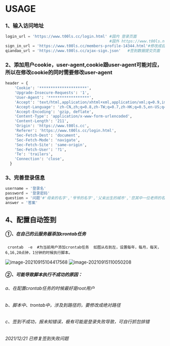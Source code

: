 # USAGE


### 1、输入访问地址

```python
login_url = 'https://www.t00ls.cc/login.html' #国内 登录页面
                                              #国外 https://www.t00ls.net/login.html
sign_in_url = 'https://www.t00ls.cc/members-profile-14344.html'#修改成自己的签到页面
qiandao_url = 'https://www.t00ls.cc/ajax-sign.json'   #签到数据提交页面
```

### 2、添加用户cookie，user-agent,cookie跟user-agent可能对应，所以在修改cookie的同时需要修改user-agent

```python
header = {
    'Cookie': '*********************',
    'Upgrade-Insecure-Requests': '1',
    'User-Agent': '******************',
    'Accept': 'text/html,application/xhtml+xml,application/xml;q=0.9,image/avif,image/webp,*/*;q=0.8',
    'Accept-Language': 'zh-CN,zh;q=0.8,zh-TW;q=0.7,zh-HK;q=0.5,en-US;q=0.3,en;q=0.2',
    'Accept-Encoding': 'gzip, deflate',
    'Content-Type': 'application/x-www-form-urlencoded',
    'Content-Length': '211',
    'Origin': 'https://www.t00ls.cc',
    'Referer': 'https://www.t00ls.cc/login.html',
    'Sec-Fetch-Dest': 'document',
    'Sec-Fetch-Mode': 'navigate',
    'Sec-Fetch-Site': 'same-origin',
    'Sec-Fetch-User': '?1',
    'Te': 'trailers',
    'Connection': 'close',
  }
```

### 3、完善登录信息

```python
username = '登录名'
password = '登录密码'
question = '问题'#'母亲的名字','爷爷的名字','父亲出生的城市','您其中一位老师的名字','您个人计算机的型号','您最喜欢的餐馆名称','驾驶执照的最后四位数字'
answer = '答案'
```

## 4、配置自动签到

##### ①、在自己的云服务器添加crontab任务

```
 crontab  -e  #为当前用户添加crontab任务  如图从右到左，设置每年，每月，每天，6,16,20点钟，1分钟的时候执行脚本。
```



![image-20210915104417568](https://gitee.com/little-magician/picture-resources/raw/master/MarkDown%20/image-20210915104417568.png)
![image-20210915110050208](https://gitee.com/little-magician/picture-resources/raw/master/MarkDown%20/image-20210915110050208.png)

##### ②、可能导致脚本执行不成功的原因：

###### a、在配置crontab任务的时候最好是root用户

###### b、脚本中、trontab中，涉及到路径的，要修改成绝对路径

###### c、签到不成功，报未知错误，极有可能是登录失败导致，可自行抓包排错

###### 2021/12/21 已修复签到失败问题
